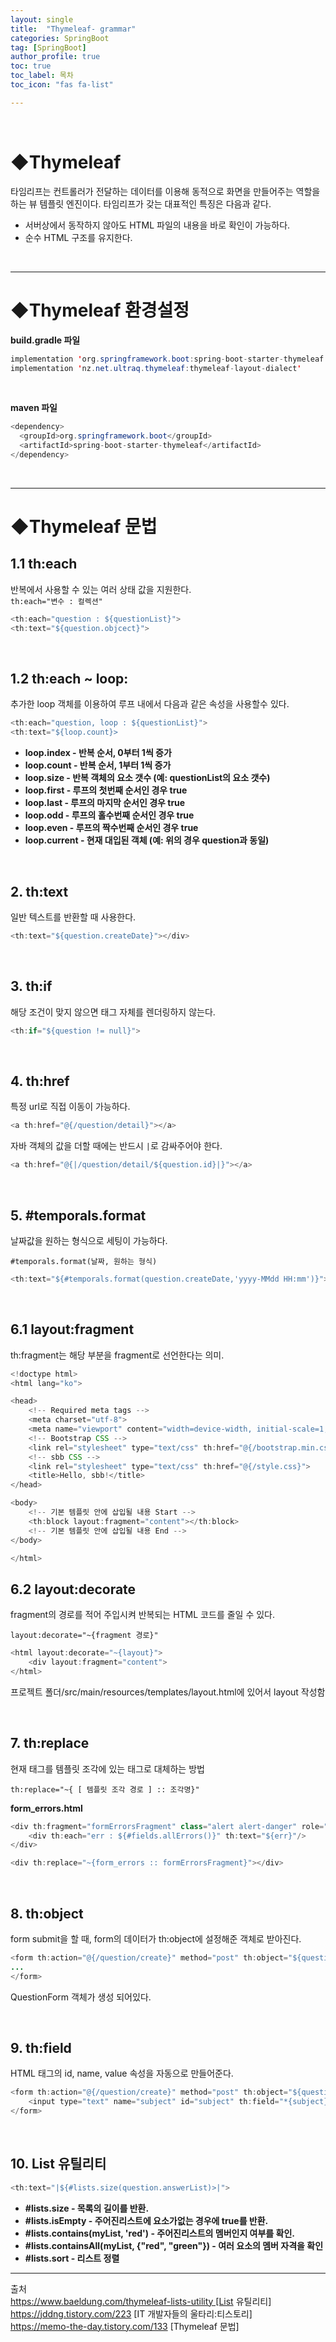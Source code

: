 ```yaml
---
layout: single
title:  "Thymeleaf- grammar"
categories: SpringBoot
tag: [SpringBoot]
author_profile: true
toc: true
toc_label: 목차
toc_icon: "fas fa-list"

---
```


<br>





# ◆Thymeleaf

타임리프는 컨트롤러가 전달하는 데이터를 이용해 동적으로 화면을 만들어주는 역할을 하는 뷰 템플릿 엔진이다. 타임리프가 갖는 대표적인  특징은 다음과 같다.<br>



- 서버상에서 동작하지 않아도 HTML 파일의 내용을 바로 확인이 가능하다.
- 순수 HTML 구조를 유지한다.

<br/>







---

# ◆Thymeleaf 환경설정



**build.gradle 파일**

```java
implementation 'org.springframework.boot:spring-boot-starter-thymeleaf'
implementation 'nz.net.ultraq.thymeleaf:thymeleaf-layout-dialect'
```

<br/>

**maven 파일**

```java
<dependency>
  <groupId>org.springframework.boot</groupId>
  <artifactId>spring-boot-starter-thymeleaf</artifactId>
</dependency>
```

<br/>







---

# ◆Thymeleaf 문법



## 1.1 th:each

반복에서 사용할 수 있는 여러 상태 값을 지원한다.<br>`th:each="변수 : 컬렉션"`

```java
<th:each="question : ${questionList}">
<th:text="${question.objcect}">
```

<br/>



## 1.2 th:each ~ loop:

추가한 loop 객체를 이용하여 루프 내에서 다음과 같은 속성을 사용할수 있다.

```java
<th:each="question, loop : ${questionList}">
<th:text="${loop.count}>
```

- **loop.index - 반복 순서, 0부터 1씩 증가**
- **loop.count - 반복 순서, 1부터 1씩 증가**
- **loop.size - 반복 객체의 요소 갯수 (예: questionList의 요소 갯수)**
- **loop.first - 루프의 첫번째 순서인 경우 true**
- **loop.last - 루프의 마지막 순서인 경우 true**
- **loop.odd - 루프의 홀수번째 순서인 경우 true**
- **loop.even - 루프의 짝수번째 순서인 경우 true**
- **loop.current - 현재 대입된 객체 (예: 위의 경우 question과 동일)**

<br/>



## 2. th:text

일반 텍스트를 반환할 때 사용한다.

```java
<th:text="${question.createDate}"></div>
```

<br/>



## 3. th:if

해당 조건이 맞지 않으면 태그 자체를 렌더링하지 않는다.

```java
<th:if="${question != null}">
```

<br/>



## 4. th:href

특정 url로 직접 이동이 가능하다.

```java
<a th:href="@{/question/detail}"></a>
```

자바 객체의 값을 더할 때에는 반드시 `|`로 감싸주어야 한다.

```java
<a th:href="@{|/question/detail/${question.id}|}"></a>
```

<br/>



## 5. \#temporals.format

날짜값을 원하는 형식으로 세팅이 가능하다.

`#temporals.format(날짜, 원하는 형식)`

```java
<th:text="${#temporals.format(question.createDate,'yyyy-MMdd HH:mm')}">
```

<br/>



## 6.1 layout:fragment

th:fragment는 해당 부분을 fragment로 선언한다는 의미.

```java
<!doctype html>
<html lang="ko">

<head>
	<!-- Required meta tags -->
	<meta charset="utf-8">
	<meta name="viewport" content="width=device-width, initial-scale=1, shrink-to-fit=no">
	<!-- Bootstrap CSS -->
	<link rel="stylesheet" type="text/css" th:href="@{/bootstrap.min.css}">
	<!-- sbb CSS -->
	<link rel="stylesheet" type="text/css" th:href="@{/style.css}">
	<title>Hello, sbb!</title>
</head>

<body>
	<!-- 기본 템플릿 안에 삽입될 내용 Start -->
	<th:block layout:fragment="content"></th:block>
	<!-- 기본 템플릿 안에 삽입될 내용 End -->
</body>

</html>
```



## 6.2 layout:decorate

fragment의 경로를 적어 주입시켜 반복되는  HTML 코드를 줄일 수 있다.

`layout:decorate="~{fragment 경로}"`

```java
<html layout:decorate="~{layout}">
	<div layout:fragment="content">
</html>
```

프로젝트 폴더/src/main/resources/templates/layout.html에 있어서 layout 작성함

<br/>



## 7. th:replace

현재 태그를 템플릿 조각에 있는 태그로 대체하는 방법

`th:replace="~{ [ 템플릿 조각 경로 ] :: 조각명}"`

**form_errors.html**

```java
<div th:fragment="formErrorsFragment" class="alert alert-danger" role="alert" th:if="${#fields.hasAnyErrors()}">
	<div th:each="err : ${#fields.allErrors()}" th:text="${err}"/>
</div>	
```



```java
<div th:replace="~{form_errors :: formErrorsFragment}"></div>
```

<br/>



## 8. th:object

form submit을 할 때, form의 데이터가 th:object에 설정해준 객체로 받아진다.

```java
<form th:action="@{/question/create}" method="post"	th:object="${questionForm}">
...
</form>
```

QuestionForm 객체가 생성 되어있다.

<br/>



## 9. th:field

HTML 태그의 id, name, value 속성을 자동으로 만들어준다.

```java
<form th:action="@{/question/create}" method="post"	th:object="${questionForm}">
	<input type="text" name="subject" id="subject" th:field="*{subject}" >	
</form>
```

<br/>



## 10. List 유틸리티

```java
<th:text="|${#lists.size(question.answerList)>|">
```

- **#lists.size - 목록의 길이를 반환.** 
- **#lists.isEmpty - 주어진리스트에 요소가없는 경우에 true를 반환.**
- **#lists.contains(myList, 'red') - 주어진리스트의 멤버인지 여부를 확인.**
- **#lists.containsAll(myList, {"red", "green"}) - 여러 요소의 멤버 자격을 확인**
- **#lists.sort - 리스트 정렬**





---






출처<br>
<a href="https://www.baeldung.com/thymeleaf-lists-utility">https://www.baeldung.com/thymeleaf-lists-utility [List 유틸리티]</a><br>
<a href="https://jddng.tistory.com/223">https://jddng.tistory.com/223 [IT 개발자들의 울타리:티스토리] </a><br>
<a href="https://memo-the-day.tistory.com/133"> https://memo-the-day.tistory.com/133 [Thymeleaf 문법]</a>

